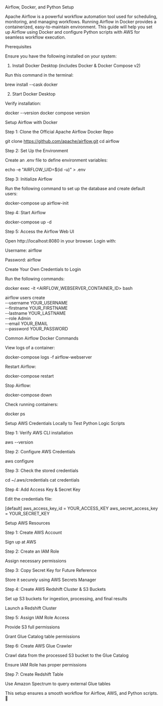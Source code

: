 Airflow, Docker, and Python Setup

Apache Airflow is a powerful workflow automation tool used for scheduling, monitoring, and managing workflows. Running Airflow in Docker provides a containerized, easy-to-maintain environment. This guide will help you set up Airflow using Docker and configure Python scripts with AWS for seamless workflow execution.

Prerequisites

Ensure you have the following installed on your system:

1. Install Docker Desktop (includes Docker & Docker Compose v2)

Run this command in the terminal:

brew install --cask docker

2. Start Docker Desktop

Verify installation:

docker --version
docker compose version

Setup Airflow with Docker

Step 1: Clone the Official Apache Airflow Docker Repo

git clone https://github.com/apache/airflow.git
cd airflow

Step 2: Set Up the Environment

Create an .env file to define environment variables:

echo -e "AIRFLOW_UID=$(id -u)" > .env

Step 3: Initialize Airflow

Run the following command to set up the database and create default users:

docker-compose up airflow-init

Step 4: Start Airflow

docker-compose up -d

Step 5: Access the Airflow Web UI

Open http://localhost:8080 in your browser.
Login with:

Username: airflow

Password: airflow

Create Your Own Credentials to Login

Run the following commands:

docker exec -it <AIRFLOW_WEBSERVER_CONTAINER_ID> bash

airflow users create \
    --username YOUR_USERNAME \
    --firstname YOUR_FIRSTNAME \
    --lastname YOUR_LASTNAME \
    --role Admin \
    --email YOUR_EMAIL \
    --password YOUR_PASSWORD

Common Airflow Docker Commands

View logs of a container:

docker-compose logs -f airflow-webserver

Restart Airflow:

docker-compose restart

Stop Airflow:

docker-compose down

Check running containers:

docker ps

Setup AWS Credentials Locally to Test Python Logic Scripts

Step 1: Verify AWS CLI installation

aws --version

Step 2: Configure AWS Credentials

aws configure

Step 3: Check the stored credentials

cd ~/.aws/credentials
cat credentials

Step 4: Add Access Key & Secret Key

Edit the credentials file:

[default]
aws_access_key_id = YOUR_ACCESS_KEY
aws_secret_access_key = YOUR_SECRET_KEY

Setup AWS Resources

Step 1: Create AWS Account

Sign up at AWS

Step 2: Create an IAM Role

Assign necessary permissions

Step 3: Copy Secret Key for Future Reference

Store it securely using AWS Secrets Manager

Step 4: Create AWS Redshift Cluster & S3 Buckets

Set up S3 buckets for ingestion, processing, and final results

Launch a Redshift Cluster

Step 5: Assign IAM Role Access

Provide S3 full permissions

Grant Glue Catalog table permissions

Step 6: Create AWS Glue Crawler

Crawl data from the processed S3 bucket to the Glue Catalog

Ensure IAM Role has proper permissions

Step 7: Create Redshift Table

Use Amazon Spectrum to query external Glue tables

This setup ensures a smooth workflow for Airflow, AWS, and Python scripts. 🚀

